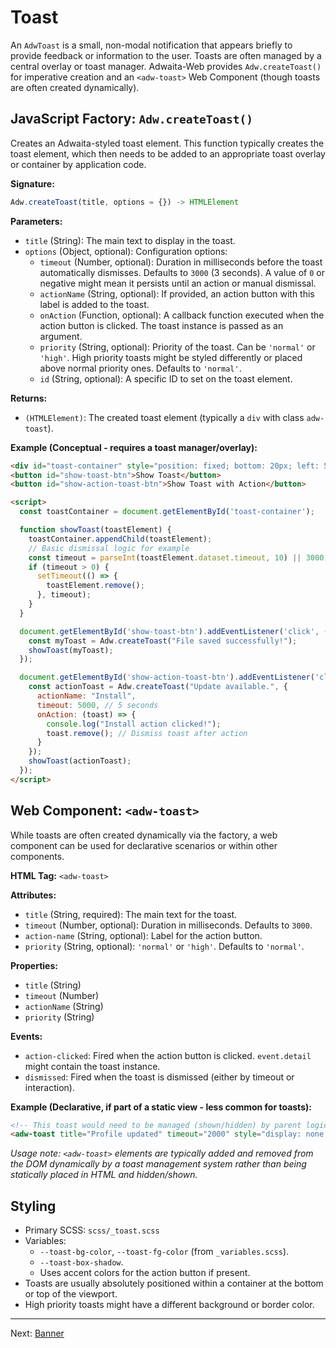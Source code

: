 # Toast

An `AdwToast` is a small, non-modal notification that appears briefly to
provide feedback or information to the user. Toasts are often managed by a
central overlay or toast manager. Adwaita-Web provides `Adw.createToast()` for
imperative creation and an `<adw-toast>` Web Component (though toasts are often
created dynamically).

## JavaScript Factory: `Adw.createToast()`

Creates an Adwaita-styled toast element. This function typically creates the toast element, which then needs to be added to an appropriate toast overlay or container by application code.

**Signature:**

```javascript
Adw.createToast(title, options = {}) -> HTMLElement
```

**Parameters:**

*   `title` (String): The main text to display in the toast.
*   `options` (Object, optional): Configuration options:
    *   `timeout` (Number, optional): Duration in milliseconds before the toast
        automatically dismisses. Defaults to `3000` (3 seconds). A value of `0` or
        negative might mean it persists until an action or manual dismissal.
    *   `actionName` (String, optional): If provided, an action button with this
        label is added to the toast.
    *   `onAction` (Function, optional): A callback function executed when the
        action button is clicked. The toast instance is passed as an argument.
    *   `priority` (String, optional): Priority of the toast. Can be `'normal'` or
        `'high'`. High priority toasts might be styled differently or placed
        above normal priority ones. Defaults to `'normal'`.
    *   `id` (String, optional): A specific ID to set on the toast element.

**Returns:**

*   `(HTMLElement)`: The created toast element (typically a `div` with class `adw-toast`).

**Example (Conceptual - requires a toast manager/overlay):**

```html
<div id="toast-container" style="position: fixed; bottom: 20px; left: 50%; transform: translateX(-50%); z-index: 1500; display: flex; flex-direction: column; gap: 10px;"></div>
<button id="show-toast-btn">Show Toast</button>
<button id="show-action-toast-btn">Show Toast with Action</button>

<script>
  const toastContainer = document.getElementById('toast-container');

  function showToast(toastElement) {
    toastContainer.appendChild(toastElement);
    // Basic dismissal logic for example
    const timeout = parseInt(toastElement.dataset.timeout, 10) || 3000;
    if (timeout > 0) {
      setTimeout(() => {
        toastElement.remove();
      }, timeout);
    }
  }

  document.getElementById('show-toast-btn').addEventListener('click', () => {
    const myToast = Adw.createToast("File saved successfully!");
    showToast(myToast);
  });

  document.getElementById('show-action-toast-btn').addEventListener('click', () => {
    const actionToast = Adw.createToast("Update available.", {
      actionName: "Install",
      timeout: 5000, // 5 seconds
      onAction: (toast) => {
        console.log("Install action clicked!");
        toast.remove(); // Dismiss toast after action
      }
    });
    showToast(actionToast);
  });
</script>
```

## Web Component: `<adw-toast>`

While toasts are often created dynamically via the factory, a web component can be used for declarative scenarios or within other components.

**HTML Tag:** `<adw-toast>`

**Attributes:**

*   `title` (String, required): The main text for the toast.
*   `timeout` (Number, optional): Duration in milliseconds. Defaults to `3000`.
*   `action-name` (String, optional): Label for the action button.
*   `priority` (String, optional): `'normal'` or `'high'`. Defaults to `'normal'`.

**Properties:**
*   `title` (String)
*   `timeout` (Number)
*   `actionName` (String)
*   `priority` (String)

**Events:**

*   `action-clicked`: Fired when the action button is clicked. `event.detail` might contain the toast instance.
*   `dismissed`: Fired when the toast is dismissed (either by timeout or interaction).

**Example (Declarative, if part of a static view - less common for toasts):**

```html
<!-- This toast would need to be managed (shown/hidden) by parent logic -->
<adw-toast title="Profile updated" timeout="2000" style="display: none;"></adw-toast>
```
*Usage note: `<adw-toast>` elements are typically added and removed from the DOM
dynamically by a toast management system rather than being statically placed in
HTML and hidden/shown.*

## Styling

*   Primary SCSS: `scss/_toast.scss`
*   Variables:
    *   `--toast-bg-color`, `--toast-fg-color` (from `_variables.scss`).
    *   `--toast-box-shadow`.
    *   Uses accent colors for the action button if present.
*   Toasts are usually absolutely positioned within a container at the bottom or top of the viewport.
*   High priority toasts might have a different background or border color.

---
Next: [Banner](./banner.md)
```

